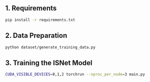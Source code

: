 
## 1. Requirements

```bash
pip install -r requirements.txt
```

## 2. Data Preparation

```bash
python dataset/generate_training_data.py
```

## 3. Training the ISNet Model

```bash
CUDA_VISIBLE_DEVICES=0,1,2 torchrun --nproc_per_node=3 main.py
```
